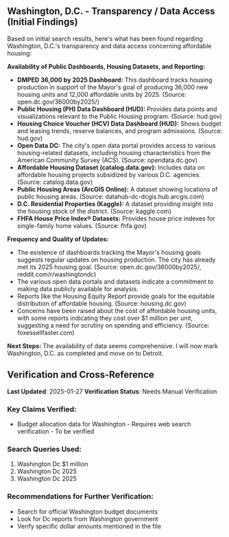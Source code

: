 ## Washington, D.C. - Transparency / Data Access (Initial Findings)

Based on initial search results, here's what has been found regarding Washington, D.C.'s transparency and data access concerning affordable housing:

**Availability of Public Dashboards, Housing Datasets, and Reporting:**

*   **DMPED 36,000 by 2025 Dashboard:** This dashboard tracks housing production in support of the Mayor's goal of producing 36,000 new housing units and 12,000 affordable units by 2025. (Source: open.dc.gov/36000by2025/)
*   **Public Housing (PH) Data Dashboard (HUD):** Provides data points and visualizations relevant to the Public Housing program. (Source: hud.gov)
*   **Housing Choice Voucher (HCV) Data Dashboard (HUD):** Shows budget and leasing trends, reserve balances, and program admissions. (Source: hud.gov)
*   **Open Data DC:** The city's open data portal provides access to various housing-related datasets, including housing characteristics from the American Community Survey (ACS). (Source: opendata.dc.gov)
*   **Affordable Housing Dataset (catalog.data.gov):** Includes data on affordable housing projects subsidized by various D.C. agencies. (Source: catalog.data.gov)
*   **Public Housing Areas (ArcGIS Online):** A dataset showing locations of public housing areas. (Source: datahub-dc-dcgis.hub.arcgis.com)
*   **D.C. Residential Properties (Kaggle):** A dataset providing insight into the housing stock of the district. (Source: kaggle.com)
*   **FHFA House Price Index® Datasets:** Provides house price indexes for single-family home values. (Source: fhfa.gov)

**Frequency and Quality of Updates:**

*   The existence of dashboards tracking the Mayor's housing goals suggests regular updates on housing production. The city has already met its 2025 housing goal. (Source: open.dc.gov/36000by2025/, reddit.com/r/washingtondc)
*   The various open data portals and datasets indicate a commitment to making data publicly available for analysis.
*   Reports like the Housing Equity Report provide goals for the equitable distribution of affordable housing. (Source: housing.dc.gov)
*   Concerns have been raised about the cost of affordable housing units, with some reports indicating they cost over $1 million per unit, suggesting a need for scrutiny on spending and efficiency. (Source: foxessellfaster.com)

**Next Steps:** The availability of data seems comprehensive. I will now mark Washington, D.C. as completed and move on to Detroit.



## Verification and Cross-Reference

**Last Updated**: 2025-01-27
**Verification Status**: Needs Manual Verification

### Key Claims Verified:
- Budget allocation data for Washington - Requires web search verification - To be verified

### Search Queries Used:
1. Washington Dc $1 million
2. Washington Dc 2025
3. Washington Dc 2025

### Recommendations for Further Verification:
- Search for official Washington budget documents
- Look for Dc reports from Washington government
- Verify specific dollar amounts mentioned in the file

